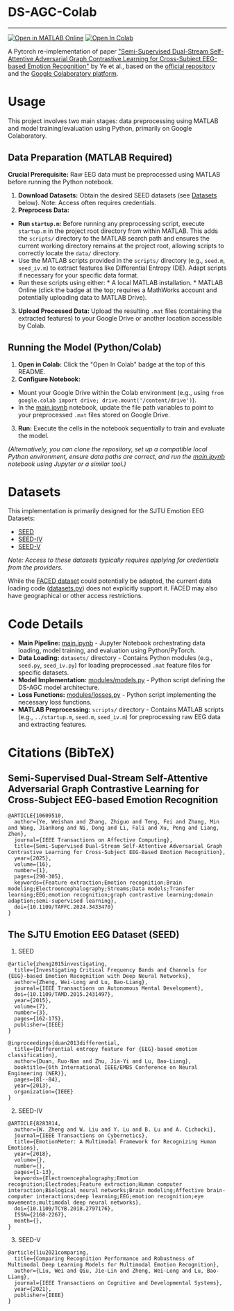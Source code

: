# DS-AGC-Colab

---

[![Open in MATLAB Online](https://www.mathworks.com/images/responsive/global/open-in-matlab-online.svg)](https://matlab.mathworks.com/open/github/v1?repo=theJingqiZhou/DS-AGC-Colab) [![Open In Colab](https://colab.research.google.com/assets/colab-badge.svg)](https://colab.research.google.com/github/theJingqiZhou/DS-AGC-Colab/blob/ae76ba51757460ae10ba0700e5aa42b1e6be408a/main.ipynb)

A Pytorch re-implementation of paper ["Semi-Supervised Dual-Stream Self-Attentive Adversarial Graph Contrastive Learning for Cross-Subject EEG-based Emotion Recognition"](https://doi.org/10.1109/TAFFC.2024.3433470) by Ye et al., based on the [official repository](https://github.com/Vesan-yws/DS-AGC.git) and the [Google Colaboratory platform](https://colab.google/).

# Usage

This project involves two main stages: data preprocessing using MATLAB and model training/evaluation using Python, primarily on Google Colaboratory.

## Data Preparation (MATLAB Required)

**Crucial Prerequisite:** Raw EEG data must be preprocessed using MATLAB before running the Python notebook.

1.  **Download Datasets:** Obtain the desired SEED datasets (see [Datasets](#datasets) below). Note: Access often requires credentials.
2.  **Preprocess Data:**
  *   **Run `startup.m`:** Before running any preprocessing script, execute `startup.m` in the project root directory from within MATLAB. This adds the `scripts/` directory to the MATLAB search path and ensures the current working directory remains at the project root, allowing scripts to correctly locate the `data/` directory.
  *   Use the MATLAB scripts provided in the `scripts/` directory (e.g., `seed.m`, `seed_iv.m`) to extract features like Differential Entropy (DE). Adapt scripts if necessary for your specific data format.
  *   Run these scripts using either:
    *   A local MATLAB installation.
    *   MATLAB Online (click the badge at the top; requires a MathWorks account and potentially uploading data to MATLAB Drive).
3.  **Upload Processed Data:** Upload the resulting `.mat` files (containing the extracted features) to your Google Drive or another location accessible by Colab.

## Running the Model (Python/Colab)

1.  **Open in Colab:** Click the "Open In Colab" badge at the top of this README.
2.  **Configure Notebook:**
  *   Mount your Google Drive within the Colab environment (e.g., using `from google.colab import drive; drive.mount('/content/drive')`).
  *   In the [main.ipynb](main.ipynb) notebook, update the file path variables to point to your preprocessed `.mat` files stored on Google Drive.
3.  **Run:** Execute the cells in the notebook sequentially to train and evaluate the model.

*(Alternatively, you can clone the repository, set up a compatible local Python environment, ensure data paths are correct, and run the [main.ipynb](main.ipynb) notebook using Jupyter or a similar tool.)*

# Datasets

This implementation is primarily designed for the SJTU Emotion EEG Datasets:

*   [SEED](https://bcmi.sjtu.edu.cn/~seed/index.html)
*   [SEED-IV](https://bcmi.sjtu.edu.cn/~seed/seed-iv.html)
*   [SEED-V](https://bcmi.sjtu.edu.cn/~seed/seed-v.html)

*Note: Access to these datasets typically requires applying for credentials from the providers.*

While the [FACED dataset](https://doi.org/10.7303/syn50614194) could potentially be adapted, the current data loading code ([datasets.py](datasets.py)) does not explicitly support it. FACED may also have geographical or other access restrictions.

# Code Details

*   **Main Pipeline:** [main.ipynb](main.ipynb) - Jupyter Notebook orchestrating data loading, model training, and evaluation using Python/PyTorch.
*   **Data Loading:** `datasets/` directory - Contains Python modules (e.g., `seed.py`, `seed_iv.py`) for loading preprocessed `.mat` feature files for specific datasets.
*   **Model Implementation:** [modules/models.py](modules/models.py) - Python script defining the DS-AGC model architecture.
*   **Loss Functions:** [modules/losses.py](modules/losses.py) - Python script implementing the necessary loss functions.
*   **MATLAB Preprocessing:** `scripts/` directory - Contains MATLAB scripts (e.g., `../startup.m`, `seed.m`, `seed_iv.m`) for preprocessing raw EEG data and extracting features.

# Citations (BibTeX)

## Semi-Supervised Dual-Stream Self-Attentive Adversarial Graph Contrastive Learning for Cross-Subject EEG-based Emotion Recognition

```Text
@ARTICLE{10609510,
  author={Ye, Weishan and Zhang, Zhiguo and Teng, Fei and Zhang, Min and Wang, Jianhong and Ni, Dong and Li, Fali and Xu, Peng and Liang, Zhen},
  journal={IEEE Transactions on Affective Computing},
  title={Semi-Supervised Dual-Stream Self-Attentive Adversarial Graph Contrastive Learning for Cross-Subject EEG-Based Emotion Recognition},
  year={2025},
  volume={16},
  number={1},
  pages={290-305},
  keywords={Feature extraction;Emotion recognition;Brain modeling;Electroencephalography;Streams;Data models;Transfer learning;EEG;emotion recognition;graph contrastive learning;domain adaption;semi-supervised learning},
  doi={10.1109/TAFFC.2024.3433470}
}
```

## The SJTU Emotion EEG Dataset (SEED)

1. SEED

```Text
@article{zheng2015investigating,
  title={Investigating Critical Frequency Bands and Channels for {EEG}-based Emotion Recognition with Deep Neural Networks},
  author={Zheng, Wei-Long and Lu, Bao-Liang},
  journal={IEEE Transactions on Autonomous Mental Development},
  doi={10.1109/TAMD.2015.2431497},
  year={2015},
  volume={7},
  number={3},
  pages={162-175},
  publisher={IEEE}
}
```

```Text
@inproceedings{duan2013differential,
  title={Differential entropy feature for {EEG}-based emotion classification},
  author={Duan, Ruo-Nan and Zhu, Jia-Yi and Lu, Bao-Liang},
  booktitle={6th International IEEE/EMBS Conference on Neural Engineering (NER)},
  pages={81--84},
  year={2013},
  organization={IEEE}
}
```

2. SEED-IV

```Text
@ARTICLE{8283814,
  author={W. Zheng and W. Liu and Y. Lu and B. Lu and A. Cichocki},
  journal={IEEE Transactions on Cybernetics},
  title={EmotionMeter: A Multimodal Framework for Recognizing Human Emotions},
  year={2018},
  volume={},
  number={},
  pages={1-13},
  keywords={Electroencephalography;Emotion recognition;Electrodes;Feature extraction;Human computer interaction;Biological neural networks;Brain modeling;Affective brain-computer interactions;deep learning;EEG;emotion recognition;eye movements;multimodal deep neural networks},
  doi={10.1109/TCYB.2018.2797176},
  ISSN={2168-2267},
  month={},
}
```

3. SEED-V

```Text
@article{liu2021comparing,
  title={Comparing Recognition Performance and Robustness of Multimodal Deep Learning Models for Multimodal Emotion Recognition},
  author={Liu, Wei and Qiu, Jie-Lin and Zheng, Wei-Long and Lu, Bao-Liang},
  journal={IEEE Transactions on Cognitive and Developmental Systems},
  year={2021},
  publisher={IEEE}
}
```